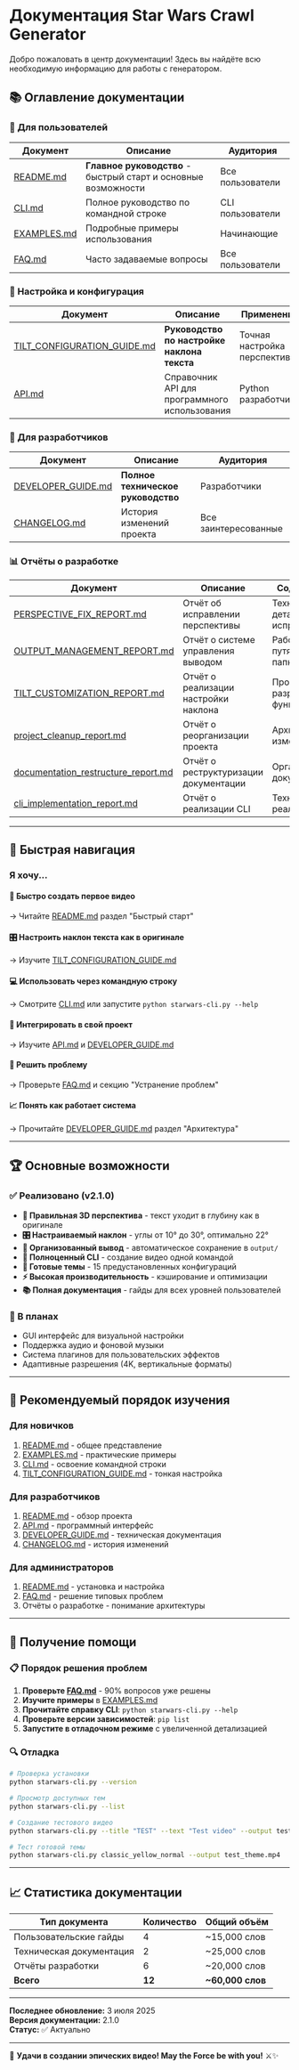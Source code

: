 # Документация Star Wars Crawl Generator

Добро пожаловать в центр документации! Здесь вы найдёте всю необходимую информацию для работы с генератором.

## 📚 Оглавление документации

### 🚀 Для пользователей

| Документ | Описание | Аудитория |
|----------|----------|-----------|
| [README.md](../README.md) | **Главное руководство** - быстрый старт и основные возможности | Все пользователи |
| [CLI.md](CLI.md) | Полное руководство по командной строке | CLI пользователи |
| [EXAMPLES.md](EXAMPLES.md) | Подробные примеры использования | Начинающие |
| [FAQ.md](FAQ.md) | Часто задаваемые вопросы | Все пользователи |

### 🎯 Настройка и конфигурация

| Документ | Описание | Применение |
|----------|----------|------------|
| [TILT_CONFIGURATION_GUIDE.md](TILT_CONFIGURATION_GUIDE.md) | **Руководство по настройке наклона текста** | Точная настройка перспективы |
| [API.md](API.md) | Справочник API для программного использования | Python разработчики |

### 🔧 Для разработчиков

| Документ | Описание | Аудитория |
|----------|----------|-----------|
| [DEVELOPER_GUIDE.md](DEVELOPER_GUIDE.md) | **Полное техническое руководство** | Разработчики |
| [CHANGELOG.md](CHANGELOG.md) | История изменений проекта | Все заинтересованные |

### 📊 Отчёты о разработке

| Документ | Описание | Содержание |
|----------|----------|------------|
| [PERSPECTIVE_FIX_REPORT.md](PERSPECTIVE_FIX_REPORT.md) | Отчёт об исправлении перспективы | Техническая деталь исправления |
| [OUTPUT_MANAGEMENT_REPORT.md](OUTPUT_MANAGEMENT_REPORT.md) | Отчёт о системе управления выводом | Работа с путями и папками |
| [TILT_CUSTOMIZATION_REPORT.md](TILT_CUSTOMIZATION_REPORT.md) | Отчёт о реализации настройки наклона | Процесс разработки функции |
| [project_cleanup_report.md](project_cleanup_report.md) | Отчёт о реорганизации проекта | Архитектурные изменения |
| [documentation_restructure_report.md](documentation_restructure_report.md) | Отчёт о реструктуризации документации | Организация документов |
| [cli_implementation_report.md](cli_implementation_report.md) | Отчёт о реализации CLI | Техническая реализация |

---

## 🎯 Быстрая навигация

### Я хочу...

#### 🚀 **Быстро создать первое видео**
→ Читайте [README.md](../README.md) раздел "Быстрый старт"

#### 🎛️ **Настроить наклон текста как в оригинале**
→ Изучите [TILT_CONFIGURATION_GUIDE.md](TILT_CONFIGURATION_GUIDE.md)

#### 💻 **Использовать через командную строку**
→ Смотрите [CLI.md](CLI.md) или запустите `python starwars-cli.py --help`

#### 🔧 **Интегрировать в свой проект**
→ Изучите [API.md](API.md) и [DEVELOPER_GUIDE.md](DEVELOPER_GUIDE.md)

#### 🐛 **Решить проблему**
→ Проверьте [FAQ.md](FAQ.md) и секцию "Устранение проблем"

#### 📈 **Понять как работает система**
→ Прочитайте [DEVELOPER_GUIDE.md](DEVELOPER_GUIDE.md) раздел "Архитектура"

---

## 🏆 Основные возможности

### ✅ Реализовано (v2.1.0)

- **🎯 Правильная 3D перспектива** - текст уходит в глубину как в оригинале
- **🎛️ Настраиваемый наклон** - углы от 10° до 30°, оптимально 22°
- **📁 Организованный вывод** - автоматическое сохранение в `output/`
- **🚀 Полноценный CLI** - создание видео одной командой
- **🎨 Готовые темы** - 15 предустановленных конфигураций
- **⚡ Высокая производительность** - кэширование и оптимизации
- **📚 Полная документация** - гайды для всех уровней пользователей

### 🔄 В планах

- GUI интерфейс для визуальной настройки
- Поддержка аудио и фоновой музыки
- Система плагинов для пользовательских эффектов
- Адаптивные разрешения (4K, вертикальные форматы)

---

## 📖 Рекомендуемый порядок изучения

### Для новичков
1. [README.md](../README.md) - общее представление
2. [EXAMPLES.md](EXAMPLES.md) - практические примеры
3. [CLI.md](CLI.md) - освоение командной строки
4. [TILT_CONFIGURATION_GUIDE.md](TILT_CONFIGURATION_GUIDE.md) - тонкая настройка

### Для разработчиков
1. [README.md](../README.md) - обзор проекта
2. [API.md](API.md) - программный интерфейс
3. [DEVELOPER_GUIDE.md](DEVELOPER_GUIDE.md) - техническая документация
4. [CHANGELOG.md](CHANGELOG.md) - история изменений

### Для администраторов
1. [README.md](../README.md) - установка и настройка
2. [FAQ.md](FAQ.md) - решение типовых проблем
3. Отчёты о разработке - понимание архитектуры

---

## 🤝 Получение помощи

### 📋 Порядок решения проблем

1. **Проверьте [FAQ.md](FAQ.md)** - 90% вопросов уже решены
2. **Изучите примеры** в [EXAMPLES.md](EXAMPLES.md)
3. **Прочитайте справку CLI**: `python starwars-cli.py --help`
4. **Проверьте версии зависимостей**: `pip list`
5. **Запустите в отладочном режиме** с увеличенной детализацией

### 🔍 Отладка

```bash
# Проверка установки
python starwars-cli.py --version

# Просмотр доступных тем
python starwars-cli.py --list

# Создание тестового видео
python starwars-cli.py --title "TEST" --text "Test video" --output test.mp4

# Тест готовой темы
python starwars-cli.py classic_yellow_normal --output test_theme.mp4
```

---

## 📈 Статистика документации

| Тип документа | Количество | Общий объём |
|---------------|------------|-------------|
| Пользовательские гайды | 4 | ~15,000 слов |
| Техническая документация | 2 | ~25,000 слов |
| Отчёты разработки | 6 | ~20,000 слов |
| **Всего** | **12** | **~60,000 слов** |

---

**Последнее обновление:** 3 июля 2025  
**Версия документации:** 2.1.0  
**Статус:** ✅ Актуально

---

🌟 **Удачи в создании эпических видео! May the Force be with you!** ⚔️✨
